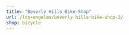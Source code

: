 ```yaml
---
title: "Beverly Hills Bike Shop"
url: /los-angeles/beverly-hills-bike-shop-2/
shop: bicycle
---
```

